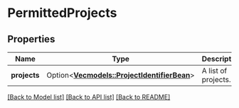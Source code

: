 # PermittedProjects

## Properties

Name | Type | Description | Notes
------------ | ------------- | ------------- | -------------
**projects** | Option<[**Vec<models::ProjectIdentifierBean>**](ProjectIdentifierBean.md)> | A list of projects. | [optional][readonly]

[[Back to Model list]](../README.md#documentation-for-models) [[Back to API list]](../README.md#documentation-for-api-endpoints) [[Back to README]](../README.md)


